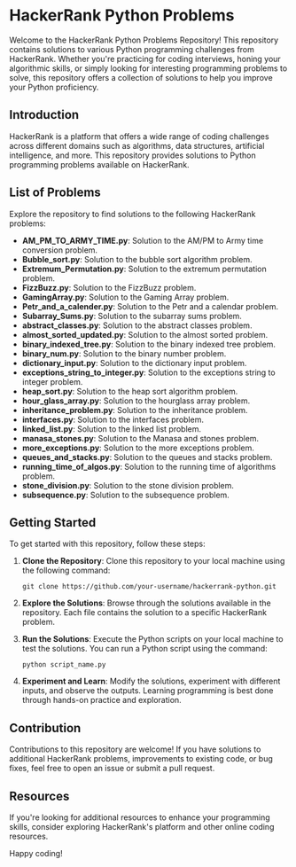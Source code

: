 # HackerRank Python Problems

Welcome to the HackerRank Python Problems Repository! This repository contains solutions to various Python programming challenges from HackerRank. Whether you're practicing for coding interviews, honing your algorithmic skills, or simply looking for interesting programming problems to solve, this repository offers a collection of solutions to help you improve your Python proficiency.

## Introduction

HackerRank is a platform that offers a wide range of coding challenges across different domains such as algorithms, data structures, artificial intelligence, and more. This repository provides solutions to Python programming problems available on HackerRank.

## List of Problems

Explore the repository to find solutions to the following HackerRank problems:

- **AM_PM_TO_ARMY_TIME.py**: Solution to the AM/PM to Army time conversion problem.
- **Bubble_sort.py**: Solution to the bubble sort algorithm problem.
- **Extremum_Permutation.py**: Solution to the extremum permutation problem.
- **FizzBuzz.py**: Solution to the FizzBuzz problem.
- **GamingArray.py**: Solution to the Gaming Array problem.
- **Petr_and_a_calender.py**: Solution to the Petr and a calendar problem.
- **Subarray_Sums.py**: Solution to the subarray sums problem.
- **abstract_classes.py**: Solution to the abstract classes problem.
- **almost_sorted_updated.py**: Solution to the almost sorted problem.
- **binary_indexed_tree.py**: Solution to the binary indexed tree problem.
- **binary_num.py**: Solution to the binary number problem.
- **dictionary_input.py**: Solution to the dictionary input problem.
- **exceptions_string_to_integer.py**: Solution to the exceptions string to integer problem.
- **heap_sort.py**: Solution to the heap sort algorithm problem.
- **hour_glass_array.py**: Solution to the hourglass array problem.
- **inheritance_problem.py**: Solution to the inheritance problem.
- **interfaces.py**: Solution to the interfaces problem.
- **linked_list.py**: Solution to the linked list problem.
- **manasa_stones.py**: Solution to the Manasa and stones problem.
- **more_exceptions.py**: Solution to the more exceptions problem.
- **queues_and_stacks.py**: Solution to the queues and stacks problem.
- **running_time_of_algos.py**: Solution to the running time of algorithms problem.
- **stone_division.py**: Solution to the stone division problem.
- **subsequence.py**: Solution to the subsequence problem.

## Getting Started

To get started with this repository, follow these steps:

1. **Clone the Repository**: Clone this repository to your local machine using the following command:

   ```
   git clone https://github.com/your-username/hackerrank-python.git
   ```

2. **Explore the Solutions**: Browse through the solutions available in the repository. Each file contains the solution to a specific HackerRank problem.

3. **Run the Solutions**: Execute the Python scripts on your local machine to test the solutions. You can run a Python script using the command:

   ```
   python script_name.py
   ```

4. **Experiment and Learn**: Modify the solutions, experiment with different inputs, and observe the outputs. Learning programming is best done through hands-on practice and exploration.

## Contribution

Contributions to this repository are welcome! If you have solutions to additional HackerRank problems, improvements to existing code, or bug fixes, feel free to open an issue or submit a pull request.

## Resources

If you're looking for additional resources to enhance your programming skills, consider exploring HackerRank's platform and other online coding resources.

Happy coding!
